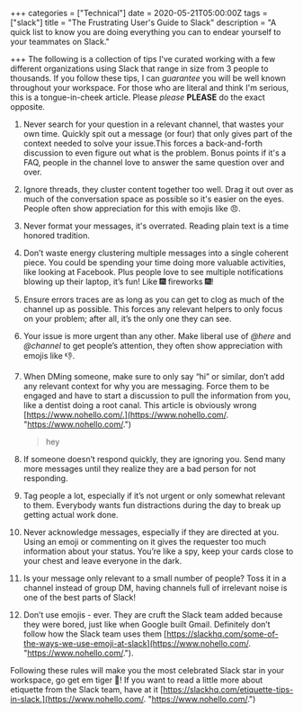 +++
categories = ["Technical"]
date = 2020-05-21T05:00:00Z
tags = ["slack"]
title = "The Frustrating User's Guide to Slack"
description = "A quick list to know you are doing everything you can to endear yourself to your teammates on Slack."

+++
The following is a collection of tips I've curated working with a few different organizations using Slack that range in size from 3 people to thousands. If you follow these tips, I can _guarantee_ you will be well known throughout your workspace. For those who are literal and think I'm serious, this is a tongue-in-cheek article. Please _please_ **PLEASE** do the exact opposite.

 1. Never search for your question in a relevant channel, that wastes your own time. Quickly spit out a message (or four) that only gives part of the context needed to solve your issue.This forces a  back-and-forth discussion to even figure out what is the problem.  Bonus points if it's a FAQ, people in the channel love to answer the same question over and over.
 2. Ignore threads, they cluster content together too well. Drag it out over as much of the conversation space as possible so it's easier on the eyes. People often show appreciation for this with emojis like :angry:.
 3. Never format your messages, it's overrated. Reading plain text is a time honored tradition.
 4. Don’t waste energy clustering multiple messages into a single coherent piece. You could be spending your time doing more valuable activities, like looking at Facebook. Plus people love to see multiple notifications blowing up their laptop, it’s fun! Like :fireworks: fireworks :fireworks:!
 5. Ensure errors traces are as long as you can get to clog as much of the channel up as possible. This forces any relevant helpers to only focus on your problem; after all, it’s the only one they can see.
 6. Your issue is more urgent than any other. Make liberal use of _@here_ and _@channel_ to get people’s attention, they often show appreciation with emojis like :-1:.
 7. When DMing someone, make sure to only say “hi” or similar, don’t add any relevant context for why you are messaging. Force them to be engaged and have to start a discussion to pull the information from you, like a dentist doing a root canal. This article is obviously wrong [https://www.nohello.com/.](https://www.nohello.com/. "https://www.nohello.com/.")

    > hey

 8. If someone doesn’t respond quickly, they are ignoring you. Send many more messages until they realize they are a bad person for not responding.
9. Tag people a lot, especially if it’s not urgent or only somewhat relevant to them. Everybody wants fun distractions during the day to break up getting actual work done.
10. Never acknowledge messages, especially if they are directed at you. Using an emoji or commenting on it gives the requester too much information about your status. You’re like a spy, keep your cards close to your chest and leave everyone in the dark.
11. Is your message only relevant to a small number of people? Toss it in a channel instead of group DM, having channels full of irrelevant noise is one of the best parts of Slack!
12. Don’t use emojis - ever. They are cruft the Slack team added because they were bored, just like when Google built Gmail. Definitely don’t follow how the Slack team uses them [https://slackhq.com/some-of-the-ways-we-use-emoji-at-slack](https://www.nohello.com/. "https://www.nohello.com/.").

Following these rules will make you the most celebrated Slack star in your workspace, go get em tiger :tiger:! If you want to read a little more about etiquette from the Slack team, have at it [https://slackhq.com/etiquette-tips-in-slack.](https://www.nohello.com/. "https://www.nohello.com/.")